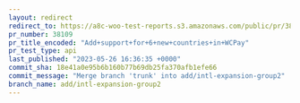 ```yaml
---
layout: redirect
redirect_to: https://a8c-woo-test-reports.s3.amazonaws.com/public/pr/38109/api/index.html
pr_number: 38109
pr_title_encoded: "Add+support+for+6+new+countries+in+WCPay"
pr_test_type: api
last_published: "2023-05-26 16:36:35 +0000"
commit_sha: 18e41a0e95b6b160b77b69db25fa370afb1efe66
commit_message: "Merge branch 'trunk' into add/intl-expansion-group2"
branch_name: add/intl-expansion-group2
---
```

